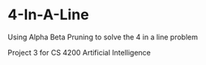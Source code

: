 # 4-In-A-Line
Using Alpha Beta Pruning to solve the 4 in a line problem

Project 3 for CS 4200 Artificial Intelligence
